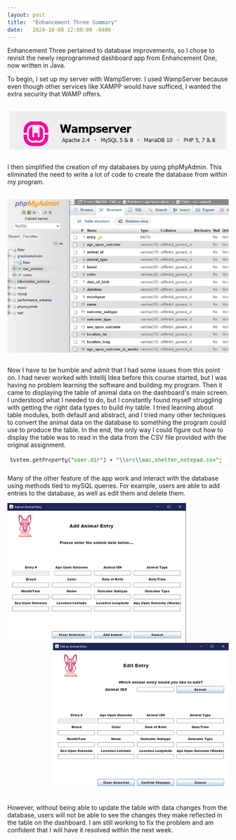 ```yaml
---
layout: post
title:  "Enhancement Three Summary"
date:   2024-10-08 12:00:00 -0400
---
```


Enhancement Three pertained to database improvements, so I chose to revisit the newly reprogrammed dashboard app from Enhancement One, now written in Java. 

To begin, I set up my server with WampServer. I used WampServer because even though other services like XAMPP would have sufficed, I wanted the extra security that WAMP offers.<br><br>

<img src="/images/wampClip.png" style="display:block; margin-left: auto; margin-right:auto" alt="WAMP clip"><br>

I then simplified the creation of my databases by using phpMyAdmin. This eliminated the need to write a lot of code to create the database from within my program. <br><br>

<img src="/images/phpMyAdminClip.png" style="display:block; margin-left: auto; margin-right:auto" alt="phpMyAdmin Clip"><br>

Now I have to be humble and admit that I had some issues from this point on. I had never worked with Intellij Idea before this course started, but I was having no problem learning the software and building my program. Then it came to displaying the table of animal data on the dashboard's main screen. I understood what I needed to do, but I constantly found myself struggling with getting the right data types to build my table. I tried learning about table modules, both default and abstract, and I tried many other techniques to convert the animal data on the database to something the program could use to produce the table. In the end, the only way I could figure out how to display the table was to read in the data from the CSV file provided with the original assignment. <br>

![file path CSV](/images/animalCSV.png)<br>

Many of the other feature of the app work and interact with the database using methods tied to mySQL queries. For example, users are able to add entries to the database, as well as edit them and delete them. <br> 


<img src="/images/addEntryClip.png" style="display:block; margin-right: auto" alt="Add Entry Clip">
<img src="/images/editEntryClip.png" style="display:block; margin-left:auto" alt="Edit Entry clip"><br>

However, without being able to update the table with data changes from the database, users will not be able to see the changes they make reflected in the table on the dashboard. I am still working to fix the problem and am confident that I will have it resolved within the next week.<br>